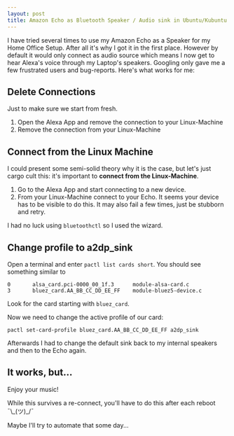 ```yaml
---
layout: post
title: Amazon Echo as Bluetooth Speaker / Audio sink in Ubuntu/Kubuntu 18.10
---
```


I have tried several times to use my Amazon Echo as a Speaker for my Home Office Setup. After all it's why I got it in the first place. However by default it would only connect as audio source which means I now get to hear Alexa's voice through my Laptop's speakers. Googling only gave me a few frustrated users and bug-reports. Here's what works for me:

## Delete Connections

Just to make sure we start from fresh.
1. Open the Alexa App and remove the connection to your Linux-Machine
1. Remove the connection from your Linux-Machine

## Connect from the Linux Machine

I could present some semi-solid theory why it is the case, but let's just cargo cult this: it's important to **connect from the Linux-Machine**.

1. Go to the Alexa App and start connecting to a new device.
2. From your Linux-Machine connect to your Echo. It seems your device has to be visible to do this. It may also fail a few times, just be stubborn and retry.

I had no luck using `bluetoothctl` so I used the wizard.

## Change profile to a2dp_sink

Open a terminal and enter `pactl list cards short`. You should see something similar to
```
0       alsa_card.pci-0000_00_1f.3      module-alsa-card.c
3       bluez_card.AA_BB_CC_DD_EE_FF    module-bluez5-device.c
```

Look for the card starting with `bluez_card`.

Now we need to change the active profile of our card:

```
pactl set-card-profile bluez_card.AA_BB_CC_DD_EE_FF a2dp_sink
```

Afterwards I had to change the default sink back to my internal speakers and then to the Echo again.


## It works, but...

Enjoy your music!

While this survives a re-connect, you'll have to do this after each reboot  ¯\\\_(ツ)\_/¯

Maybe I'll try to automate that some day...
